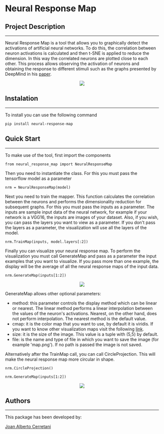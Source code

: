 # Neural Response Map

## Project Description
---

Neural Response Map is a tool that allows you to graphically detect the activations of artificial neural networks. To do this, the correlation between neuron activations is calculated and then t-SNE is applied to reduce the dimension. In this way the correlated neurons are plotted close to each other. This process allows observing the activation of neurons and obtaining the response to different stimuli such as the graphs presented by DeepMind in his [paper](https://arxiv.org/pdf/1807.01281.pdf).

<p align="center">
    <img src="https://files.catbox.moe/602n08.png">
</p>

## Instalation
---

To install you can use the following command

```
pip install neural-response-map
```

## Quick Start
---

To make use of the tool, first import the components

```
from neural_response_map import NeuralResponseMap
```
Then you need to instantiate the class. For this you must pass the tensorflow model as a parameter

```
nrm = NeuralResponseMap(model)
```

Next you need to train the mapper. This function calculates the correlation between the neurons and performs the dimensionality reduction for subsequent graphs. For this you must pass the inputs as a parameter. The inputs are sample input data of the neural network, for example if your network is a VGG16, the inputs are images of your dataset. Also, if you wish, you can pass the layers you want to view as a parameter. If you don't pass the layers as a parameter, the visualization will use all the layers of the model.

```
nrm.TrainMap(inputs, model.layers[:2])
```

Finally you can visualize your neural response map. To perform the visualization you must call GenerateMap and pass as a parameter the input examples that you want to visualize. If you pass more than one example, the display will be the average of all the neural response maps of the input data.

```
nrm.GenerateMap(inputs[1:2])
```

<p align="center">
    <img src="https://files.catbox.moe/pekwkj.png">
</p>

GenerateMap allows other optional parameters:

 - method: this parameter controls the display method which can be linear or nearest. The linear method performs a linear interpolation between the values of the neuron's activations. Nearest, on the other hand, does not perform interpolation. The nearest method is the default value.
 - cmap: it is the color map that you want to use, by default it is viridis. If you want to know other visualization maps visit the following [link](https://matplotlib.org/3.5.0/tutorials/colors/colormaps.html).
 - size: it is the size of the image. This value is a tuple with (5,5) by default.
 - file: is the name and type of file in which you want to save the image (for example 'map.png'). If no path is passed the image is not saved.
 
Alternatively after the TrainMap call, you can call CircleProjection. This will make the neural response map more circular in shape.

```
nrm.CircleProjection()
```

```
nrm.GenerateMap(inputs[1:2])
```

<p align="center">
    <img src="https://files.catbox.moe/vhvxq3.png">
</p>

 ## Authors
---

This package has been developed by:

<a href="https://www.linkedin.com/in/joancerretani/" target="blank">Joan Alberto Cerretani</a>